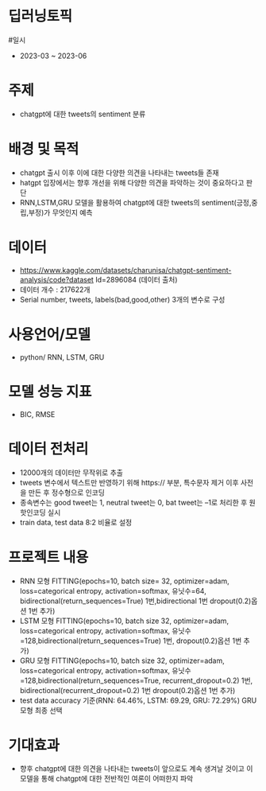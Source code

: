 # 딥러닝토픽

#일시
- 2023-03 ~ 2023-06

# 주제
- chatgpt에 대한 tweets의 sentiment 분류

# 배경 및 목적
- chatgpt 출시 이후 이에 대한 다양한 의견을 나타내는 tweets들 존재
- hatgpt 입장에서는 향후 개선을 위해 다양한 의견을 파악하는 것이 중요하다고 판단
- RNN,LSTM,GRU 모델을 활용하여 chatgpt에 대한 tweets의 sentiment(긍정,중립,부정)가 무엇인지 예측
 

# 데이터
- https://www.kaggle.com/datasets/charunisa/chatgpt-sentiment-analysis/code?dataset
Id=2896084 (데이터 출처)
- 데이터 개수 : 217622개
- Serial number, tweets, labels(bad,good,other) 3개의 변수로 구성
  

# 사용언어/모델
- python/ RNN, LSTM, GRU

# 모델 성능 지표
- BIC, RMSE

# 데이터 전처리
- 12000개의 데이터만 무작위로 추출
- tweets 변수에서 텍스트만 반영하기 위해 https:// 부분, 특수문자 제거 이후 사전을 만든 후 정수형으로 인코딩
- 종속변수는 good tweet는 1, neutral tweet는 0, bat tweet는 –1로 처리한 후 원핫인코딩 실시
- train data, test data 8:2 비율로 설정

# 프로젝트 내용
- RNN 모형 FITTING(epochs=10, batch size= 32, optimizer=adam, loss=categorical entropy, activation=softmax, 유닛수=64, bidirectional(return_sequences=True) 1번,bidirectional 1번 dropout(0.2)옵션 1번 추가)
- LSTM 모형 FITTING(epochs=10, batch size 32, optimizer=adam, loss=categorical entropy, activation=softmax, 유닛수=128,bidirectional(return_sequences=True) 1번, dropout(0.2)옵션 1번 추가)
- GRU 모형 FITTING(epochs=10, batch size 32, optimizer=adam, loss=categorical entropy, activation=softmax, 유닛수=128,bidirectional(return_sequences=True, recurrent_dropout=0.2) 1번, bidirectional(recurrent_dropout=0.2) 1번 dropout(0.2)옵션 1번 추가)
- test data accuracy 기준(RNN: 64.46%, LSTM: 69.29, GRU: 72.29%) GRU 모형 최종 선택


# 기대효과
- 향후 chatgpt에 대한 의견을 나타내는 tweets이 앞으로도 계속 생겨날 것이고 이 모델을 통해 chatgpt에 대한 전반적인 여론이 어떠한지 파악
